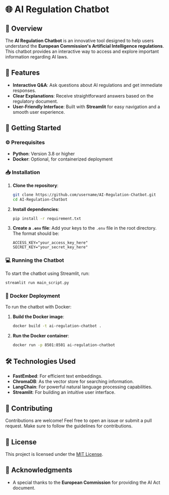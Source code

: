 # 🌐 AI Regulation Chatbot

## 📜 Overview
The **AI Regulation Chatbot** is an innovative tool designed to help users understand the **European Commission's Artificial Intelligence regulations**. This chatbot provides an interactive way to access and explore important information regarding AI laws.

## 🌟 Features
- **Interactive Q&A**: Ask questions about AI regulations and get immediate responses.
- **Clear Explanations**: Receive straightforward answers based on the regulatory document.
- **User-Friendly Interface**: Built with **Streamlit** for easy navigation and a smooth user experience.

## 🚀 Getting Started

### ⚙️ Prerequisites
- **Python**: Version 3.8 or higher
- **Docker**: Optional, for containerized deployment

### 📥 Installation

1. **Clone the repository**:
   ```bash
   git clone https://github.com/username/AI-Regulation-Chatbot.git
   cd AI-Regulation-Chatbot
   ```

2. **Install dependencies**:
   ```bash
   pip install -r requirement.txt
   ```

3. **Create a `.env` file**: 
   Add your keys to the `.env` file in the root directory. The format should be:
   ```plaintext
   ACCESS_KEY="your_access_key_here"
   SECRET_KEY="your_secret_key_here"
   ```

### 💻 Running the Chatbot
To start the chatbot using Streamlit, run:
```bash
streamlit run main_script.py
```

### 🐳 Docker Deployment
To run the chatbot with Docker:
1. **Build the Docker image**:
   ```bash
   docker build -t ai-regulation-chatbot .
   ```

2. **Run the Docker container**:
   ```bash
   docker run -p 8501:8501 ai-regulation-chatbot
   ```

## 🛠️ Technologies Used
- **FastEmbed**: For efficient text embeddings.
- **ChromaDB**: As the vector store for searching information.
- **LangChain**: For powerful natural language processing capabilities.
- **Streamlit**: For building an intuitive user interface.

## 🤝 Contributing
Contributions are welcome! Feel free to open an issue or submit a pull request. Make sure to follow the guidelines for contributions.

## 📄 License
This project is licensed under the [MIT License](LICENSE).

## 🙏 Acknowledgments
- A special thanks to the **European Commission** for providing the AI Act document.
